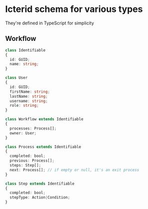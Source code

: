 # Icterid schema for various types

They're defined in TypeScript for simplicity

## Workflow

```typescript
class Identifiable
{
  id: GUID;
  name: string;
}

class User
{
  id: GUID;
  firstName: string;
  lastName: string;
  username: string;
  role: string;
}

class Workflow extends Identifiable
{
  processes: Process[];
  owner: User;
}

class Process extends Identifiable
{
  completed: bool;
  previous: Process[];
  steps: Step[];
  next: Process[]; // if empty or null, it's an exit process
}

class Step extends Identifiable
{
  completed: bool;
  stepType: Action|Condition;
}
```